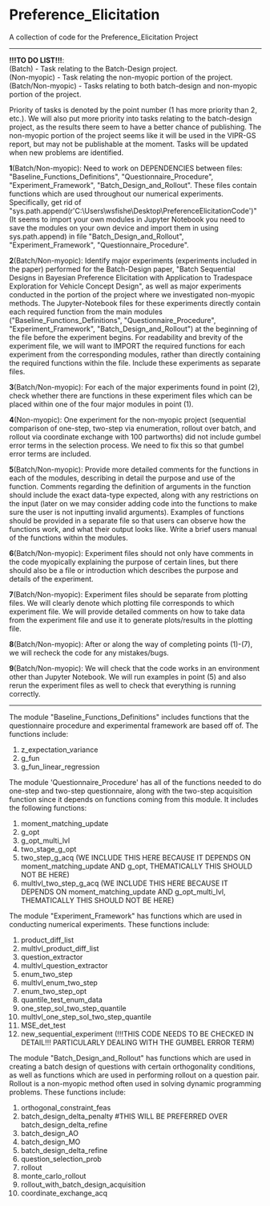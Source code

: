# Preference_Elicitation
A collection of code for the Preference_Elicitation Project 

-----
**!!!TO DO LIST!!!**: <br />
(Batch) - Task relating to the Batch-Design project. <br />
(Non-myopic) - Task relating the non-myopic portion of the project. <br />
(Batch/Non-myopic) - Tasks relating to both batch-design and non-myopic portion of the project. <br />

Priority of tasks is denoted by the point number (1 has more priority than 2, etc.). We will also put more priority into tasks relating to the batch-design project, as the 
results there seem to have a better chance of publishing. The non-myopic portion of the project seems like it will be used in the VIPR-GS report, but may not be publishable at the moment. Tasks will be updated when new problems are identified.

**1**(Batch/Non-myopic): Need to work on DEPENDENCIES between files: "Baseline_Functions_Definitions", "Questionnaire_Procedure", "Experiment_Framework", "Batch_Design_and_Rollout".
These files contain functions which are used throughout our numerical experiments. Specifically, get rid of "sys.path.append(r'C:\Users\wsfishe\Desktop\PreferenceElicitationCode')" (It seems to import your own modules in Jupyter Notebook you need to save the modules on your own device and import them in using sys.path.append) in file "Batch_Design_and_Rollout", "Experiment_Framework", "Questionnaire_Procedure".
   
**2**(Batch/Non-myopic): Identify major experiments (experiments included in the paper) performed for the Batch-Design paper, "Batch Sequential Designs in Bayesian Preference Elicitation with Application to Tradespace Exploration for Vehicle Concept Design", as well as major experiments conducted in the portion of the project where we investigated non-myopic methods. The Jupyter-Notebook files for these experiments directly contain each required function from the main modules ("Baseline_Functions_Definitions", "Questionnaire_Procedure", "Experiment_Framework", "Batch_Design_and_Rollout") at the beginning of the file before the experiment begins. For readability and brevity of the experiment file, we will want to IMPORT the required functions for each experiment from the corresponding modules, rather than directly containing the required functions within the file. Include these experiments as separate files.

**3**(Batch/Non-myopic): For each of the major experiments found in point (2), check whether there are functions in these experiment files which can be placed within one of the four major modules in point (1).

**4**(Non-myopic): One experiment for the non-myopic project (sequential comparison of one-step, two-step via enumeration, rollout over batch, and rollout via coordinate exchange with 100 partworths) did not include gumbel error terms in the selection process. We need to fix this so that gumbel error terms are included.

**5**(Batch/Non-myopic): Provide more detailed comments for the functions in each of the modules, describing in detail the purpose and use of the function. Comments regarding the definition of arguments in the function should include the exact data-type expected, along with any restrictions on the input (later on we may consider adding code into the functions to make sure the user is not inputting invalid arguments). Examples of functions should be provided in a separate file so that users can observe how the functions work, and what their output looks like. Write a brief users manual of the functions within the modules.

**6**(Batch/Non-myopic): Experiment files should not only have comments in the code myopically explaining the purpose of certain lines, but there should also be a file or introduction which describes the purpose and details of the experiment.

**7**(Batch/Non-myopic): Experiment files should be separate from plotting files. We will clearly denote which plotting file corresponds to which experiment file. We will provide detailed comments on how to take data from the experiment file and use it to generate plots/results in the plotting file.

**8**(Batch/Non-myopic): After or along the way of completing points (1)-(7), we will recheck the code for any mistakes/bugs.

**9**(Batch/Non-myopic): We will check that the code works in an environment other than Jupyter Notebook. We will run examples in point (5) and also rerun the experiment files as well to check that everything is running correctly.

-----

The module "Baseline_Functions_Definitions" includes functions that the questionnaire procedure and experimental framework
are based off of. The functions include:
1. z_expectation_variance
2. g_fun
4. g_fun_linear_regression

The module 'Questionnaire_Procedure' has all of the functions needed to do one-step and 
two-step questionnaire, along with the two-step acquisition function since it depends on functions
coming from this module. It includes the following functions:
1. moment_matching_update
2. g_opt
3. g_opt_multi_lvl
4. two_stage_g_opt
5. two_step_g_acq (WE INCLUDE THIS HERE BECAUSE IT DEPENDS ON moment_matching_update AND g_opt, THEMATICALLY THIS
SHOULD NOT BE HERE)
6. multlvl_two_step_g_acq (WE INCLUDE THIS HERE BECAUSE IT DEPENDS ON moment_matching_update AND g_opt_multi_lvl, THEMATICALLY THIS
SHOULD NOT BE HERE)

The module "Experiment_Framework" has functions which are used in conducting numerical experiments. These functions include:
1. product_diff_list
2. multlvl_product_diff_list
3. question_extractor
4. multlvl_question_extractor
5. enum_two_step
6. multlvl_enum_two_step
7. enum_two_step_opt
8. quantile_test_enum_data
9. one_step_sol_two_step_quantile
10. multlvl_one_step_sol_two_step_quantile
11. MSE_det_test 
12. new_sequential_experiment (!!!THIS CODE NEEDS TO BE CHECKED IN DETAIL!!! PARTICULARLY DEALING WITH THE GUMBEL ERROR TERM)

The module "Batch_Design_and_Rollout" has functions which are used in creating a batch design of questions with certain orthogonality conditions,
as well as functions which are used in performing rollout on a question pair. Rollout is a non-myopic method often used in solving dynamic programming problems. 
These functions include:
1. orthogonal_constraint_feas
2. batch_design_delta_penalty #THIS WILL BE PREFERRED OVER batch_design_delta_refine
3. batch_design_AO
4. batch_design_MO
5. batch_design_delta_refine
6. question_selection_prob
7. rollout
8. monte_carlo_rollout
9. rollout_with_batch_design_acquisition
10. coordinate_exchange_acq
